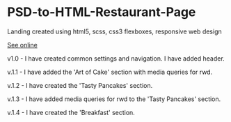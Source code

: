 # PSD-to-HTML-Restaurant-Page
Landing created using html5, scss, css3 flexboxes, responsive web design

<a href="https://matutamiller.github.io/PSD-to-HTML-Restaurant-Page/">See online</a>

v1.0 - I have created common settings and navigation.
       I have added header. 
       
v.1.1 - I have added the 'Art of Cake' section with media queries for rwd. 

v.1.2 - I have created the 'Tasty Pancakes' section. 

v.1.3 - I have added media queries for rwd to the 'Tasty Pancakes' section.

v.1.4 - I have created the 'Breakfast' section. 
